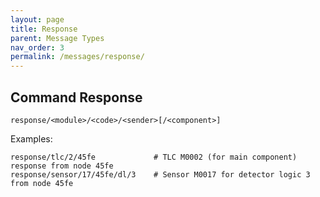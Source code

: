 ```yaml
---
layout: page
title: Response
parent: Message Types
nav_order: 3
permalink: /messages/response/
---
```


## Command Response
```
response/<module>/<code>/<sender>[/<component>]
````

Examples:
```
response/tlc/2/45fe             # TLC M0002 (for main component) response from node 45fe
response/sensor/17/45fe/dl/3    # Sensor M0017 for detector logic 3 from node 45fe
```
